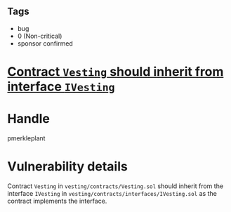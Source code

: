 ## Tags

- bug
- 0 (Non-critical)
- sponsor confirmed

# [Contract `Vesting` should inherit from interface `IVesting`](https://github.com/code-423n4/2021-11-bootfinance-findings/issues/164) 

# Handle

pmerkleplant


# Vulnerability details

Contract `Vesting` in `vesting/contracts/Vesting.sol` should inherit from the
interface `IVesting` in `vesting/contracts/interfaces/IVesting.sol` as the
contract implements the interface.

